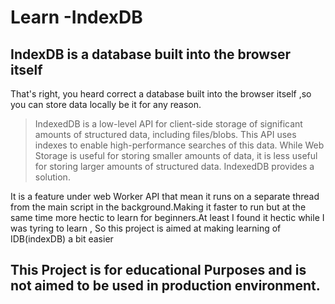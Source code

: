 # Learn -IndexDB


## IndexDB is a database built into the browser itself

That's right, you heard correct a database built into the browser itself ,so you can store data locally be it for any
reason.

> IndexedDB is a low-level API for client-side storage of significant amounts of structured data, including files/blobs. This API uses indexes to enable high-performance searches of this data. While Web Storage is useful for storing smaller amounts of data, it is less useful for storing larger amounts of structured data. IndexedDB provides a solution.

It is a feature under web Worker API that mean it runs on a separate thread from the main script in the
background.Making it faster to run but at the same time more hectic to learn for beginners.At least I found it hectic
while I was tyring to learn , So this project is aimed at making learning of IDB(indexDB) a bit easier




## This Project is for educational Purposes and is not aimed to be used in production environment.